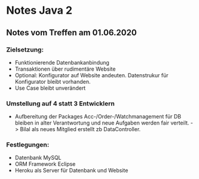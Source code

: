 # Notes Java 2
## Notes vom Treffen am 01.06.2020

### Zielsetzung:
- Funktionierende Datenbankanbindung
- Transaktionen über rudimentäre Website
- Optional: Konfigurator auf Website andeuten. Datenstrukur für Konfigurator bleibt vorhanden.
- Use Case bleibt unverändert

### Umstellung auf 4 statt 3 Entwicklern
- Aufbereitung der Packages Acc-/Order-/Watchmanagement für DB bleiben in alter Verantwortung und neue Aufgaben werden fair verteilt.
  -> Bilal als neues Mitglied erstellt zb DataController.


### Festlegungen:
- Datenbank MySQL
- ORM Framework Eclipse
- Heroku als Server für Datenbank und Website
